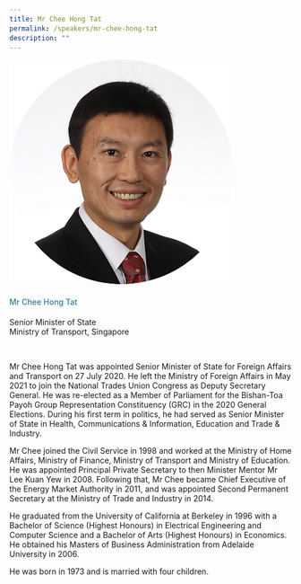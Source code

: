 ```yaml
---
title: Mr Chee Hong Tat
permalink: /speakers/mr-chee-hong-tat
description: ""
---
```

<div class="row">
            <div class="col is-3">
              <img src="images/speakers/CheeHongTat.png">
            </div>
            <div class="col is-9 speaker-details">
              <h4>Mr Chee Hong Tat</h4>
<p>Senior Minister of State<br>
Ministry of Transport, Singapore</p><br>
<p>
Mr Chee Hong Tat was appointed Senior Minister of State for Foreign Affairs and Transport on 27
July 2020. He left the Ministry of Foreign Affairs in May 2021 to join the National Trades Union
Congress as Deputy Secretary General. He was re-elected as a Member of Parliament for the
Bishan-Toa Payoh Group Representation Constituency (GRC) in the 2020 General Elections.
During his first term in politics, he had served as Senior Minister of State in Health,
Communications & Information, Education and Trade & Industry.</p><p>

Mr Chee joined the Civil Service in 1998 and worked at the Ministry of Home Affairs, Ministry of
Finance, Ministry of Transport and Ministry of Education. He was appointed Principal Private
Secretary to then Minister Mentor Mr Lee Kuan Yew in 2008. Following that, Mr Chee became
Chief Executive of the Energy Market Authority in 2011, and was appointed Second Permanent
Secretary at the Ministry of Trade and Industry in 2014.</p><p>

He graduated from the University of California at Berkeley in 1996 with a Bachelor of Science
(Highest Honours) in Electrical Engineering and Computer Science and a Bachelor of Arts (Highest
Honours) in Economics. He obtained his Masters of Business Administration from Adelaide
University in 2006.</p><p>

He was born in 1973 and is married with four children.</p>
            </div>
          </div> 
					
<style type="text/css"> 
    .is-left{
      text-align: left;
    }
    h4{
      font-weight: 500; 
      color: #337B9A !important;
    }
     .speaker-details p { text-align: justified; }
  </style>